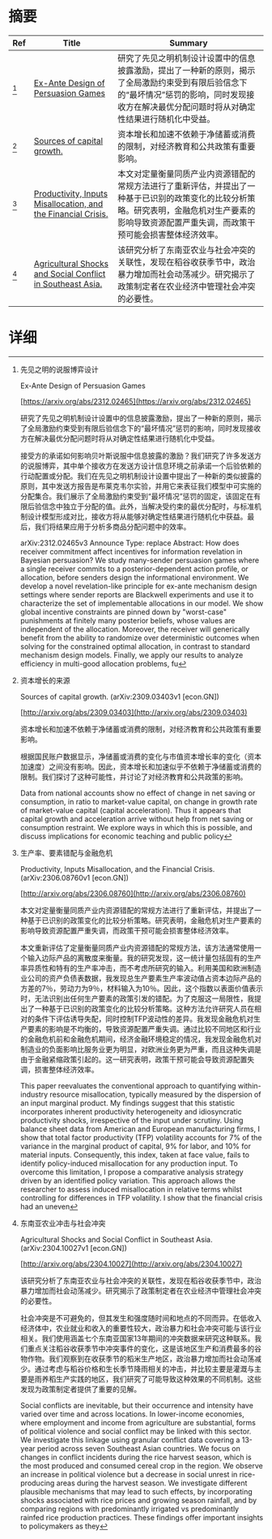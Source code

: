 # 摘要

| Ref | Title | Summary |
| --- | --- | --- |
| [^1] | [Ex-Ante Design of Persuasion Games](https://arxiv.org/abs/2312.02465) | 研究了先见之明机制设计设置中的信息披露激励，提出了一种新的原则，揭示了全局激励约束受到有限后验信念下的“最坏情况”惩罚的影响，同时发现接收方在解决最优分配问题时将从对确定性结果进行随机化中受益。 |
| [^2] | [Sources of capital growth.](http://arxiv.org/abs/2309.03403) | 资本增长和加速不依赖于净储蓄或消费的限制，对经济教育和公共政策有重要影响。 |
| [^3] | [Productivity, Inputs Misallocation, and the Financial Crisis.](http://arxiv.org/abs/2306.08760) | 本文对定量衡量同质产业内资源错配的常规方法进行了重新评估，并提出了一种基于已识别的政策变化的比较分析策略。研究表明，金融危机对生产要素的影响导致资源配置严重失调，而政策干预可能会损害整体经济效率。 |
| [^4] | [Agricultural Shocks and Social Conflict in Southeast Asia.](http://arxiv.org/abs/2304.10027) | 该研究分析了东南亚农业与社会冲突的关联性，发现在稻谷收获季节中，政治暴力增加而社会动荡减少。研究揭示了政策制定者在农业经济中管理社会冲突的必要性。 |

# 详细

[^1]: 先见之明的说服博弈设计

    Ex-Ante Design of Persuasion Games

    [https://arxiv.org/abs/2312.02465](https://arxiv.org/abs/2312.02465)

    研究了先见之明机制设计设置中的信息披露激励，提出了一种新的原则，揭示了全局激励约束受到有限后验信念下的“最坏情况”惩罚的影响，同时发现接收方在解决最优分配问题时将从对确定性结果进行随机化中受益。

    

    接受方的承诺如何影响贝叶斯说服中信息披露的激励？我们研究了许多发送方的说服博弈，其中单个接收方在发送方设计信息环境之前承诺一个后验依赖的行动配置或分配。我们在先见之明机制设计设置中提出了一种新的类似披露的原则，其中发送方报告是布莱克韦尔实验，并用它来表征我们模型中可实施的分配集合。我们展示了全局激励约束受到“最坏情况”惩罚的固定，该固定在有限后验信念中独立于分配的值。此外，当解决受约束的最优分配时，与标准机制设计模型形成对比，接收方将从能够对确定性结果进行随机化中获益。最后，我们将结果应用于分析多商品分配问题中的效率。

    arXiv:2312.02465v3 Announce Type: replace  Abstract: How does receiver commitment affect incentives for information revelation in Bayesian persuasion? We study many-sender persuasion games where a single receiver commits to a posterior-dependent action profile, or allocation, before senders design the informational environment. We develop a novel revelation-like principle for ex-ante mechanism design settings where sender reports are Blackwell experiments and use it to characterize the set of implementable allocations in our model. We show global incentive constraints are pinned down by "worst-case" punishments at finitely many posterior beliefs, whose values are independent of the allocation. Moreover, the receiver will generically benefit from the ability to randomize over deterministic outcomes when solving for the constrained optimal allocation, in contrast to standard mechanism design models. Finally, we apply our results to analyze efficiency in multi-good allocation problems, fu
    
[^2]: 资本增长的来源

    Sources of capital growth. (arXiv:2309.03403v1 [econ.GN])

    [http://arxiv.org/abs/2309.03403](http://arxiv.org/abs/2309.03403)

    资本增长和加速不依赖于净储蓄或消费的限制，对经济教育和公共政策有重要影响。

    

    根据国民账户数据显示，净储蓄或消费的变化与市值资本增长率的变化（资本加速度）之间没有影响。因此，资本增长和加速似乎不依赖于净储蓄或消费的限制。我们探讨了这种可能性，并讨论了对经济教育和公共政策的影响。

    Data from national accounts show no effect of change in net saving or consumption, in ratio to market-value capital, on change in growth rate of market-value capital (capital acceleration). Thus it appears that capital growth and acceleration arrive without help from net saving or consumption restraint. We explore ways in which this is possible, and discuss implications for economic teaching and public policy
    
[^3]: 生产率、要素错配与金融危机

    Productivity, Inputs Misallocation, and the Financial Crisis. (arXiv:2306.08760v1 [econ.GN])

    [http://arxiv.org/abs/2306.08760](http://arxiv.org/abs/2306.08760)

    本文对定量衡量同质产业内资源错配的常规方法进行了重新评估，并提出了一种基于已识别的政策变化的比较分析策略。研究表明，金融危机对生产要素的影响导致资源配置严重失调，而政策干预可能会损害整体经济效率。

    

    本文重新评估了定量衡量同质产业内资源错配的常规方法，该方法通常使用一个输入边际产品的离散度来衡量。我的研究发现，这一统计量包括固有的生产率异质性和特有的生产率冲击，而不考虑所研究的输入。利用美国和欧洲制造业公司的资产负债表数据，我发现总生产要素生产率波动值占资本边际产品的方差的7％，劳动力为9％，材料输入为10％。因此，这个指数以表面价值表示时，无法识别出任何生产要素的政策引发的错配。为了克服这一局限性，我提出了一种基于已识别的政策变化的比较分析策略。这种方法允许研究人员在相对的条件下评估诱导失配，同时控制TFP波动性的差异。我发现金融危机对生产要素的影响是不均衡的，导致资源配置严重失调。通过比较不同地区和行业的金融危机前和金融危机期间，经济金融环境稳定的情况，我发现金融危机对制造业的负面影响比服务业更为明显，对欧洲业务更为严重，而且这种失调是由于金融紧缩政策引起的。这一研究表明，政策干预可能会导致资源配置失调，损害整体经济效率。

    This paper reevaluates the conventional approach to quantifying within-industry resource misallocation, typically measured by the dispersion of an input marginal product. My findings suggest that this statistic incorporates inherent productivity heterogeneity and idiosyncratic productivity shocks, irrespective of the input under scrutiny. Using balance sheet data from American and European manufacturing firms, I show that total factor productivity (TFP) volatility accounts for 7% of the variance in the marginal product of capital, 9% for labor, and 10% for material inputs. Consequently, this index, taken at face value, fails to identify policy-induced misallocation for any production input. To overcome this limitation, I propose a comparative analysis strategy driven by an identified policy variation. This approach allows the researcher to assess induced misallocation in relative terms whilst controlling for differences in TFP volatility. I show that the financial crisis had an uneven 
    
[^4]: 东南亚农业冲击与社会冲突

    Agricultural Shocks and Social Conflict in Southeast Asia. (arXiv:2304.10027v1 [econ.GN])

    [http://arxiv.org/abs/2304.10027](http://arxiv.org/abs/2304.10027)

    该研究分析了东南亚农业与社会冲突的关联性，发现在稻谷收获季节中，政治暴力增加而社会动荡减少。研究揭示了政策制定者在农业经济中管理社会冲突的必要性。

    

    社会冲突是不可避免的，但其发生和强度随时间和地点的不同而异。在低收入经济体中，农业就业和收入的重要性较大，政治暴力和社会冲突可能与该行业相关。我们使用涵盖七个东南亚国家13年期间的冲突数据来研究这种联系。我们重点关注稻谷收获季节中冲突事件的变化，这是该地区生产和消费最多的谷物作物。我们观察到在收获季节的稻米生产地区，政治暴力增加而社会动荡减少。通过考虑与稻谷价格和生长季节降雨相关的冲击，并比较主要是灌溉与主要是雨养稻生产实践的地区，我们研究了可能导致这种效果的不同机制。这些发现为政策制定者提供了重要的见解。

    Social conflicts are inevitable, but their occurrence and intensity have varied over time and across locations. In lower-income economies, where employment and income from agriculture are substantial, forms of political violence and social conflict may be linked with this sector. We investigate this linkage using granular conflict data covering a 13-year period across seven Southeast Asian countries. We focus on changes in conflict incidents during the rice harvest season, which is the most produced and consumed cereal crop in the region. We observe an increase in political violence but a decrease in social unrest in rice-producing areas during the harvest season. We investigate different plausible mechanisms that may lead to such effects, by incorporating shocks associated with rice prices and growing season rainfall, and by comparing regions with predominantly irrigated vs predominantly rainfed rice production practices. These findings offer important insights to policymakers as they
    

